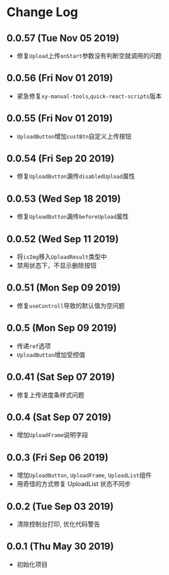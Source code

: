 # Change Log

## 0.0.57 (Tue Nov 05 2019)

-   修复`Upload`上传`onStart`参数没有判断空就调用的问题

## 0.0.56 (Fri Nov 01 2019)

-   紧急修复`xy-manual-tools`,`quick-react-scripts`版本

## 0.0.55 (Fri Nov 01 2019)

-   `UploadButton`增加`custBtn`自定义上传按钮

## 0.0.54 (Fri Sep 20 2019)

-   修复`UploadButton`漏传`disabledUpload`属性

## 0.0.53 (Wed Sep 18 2019)

-   修复`UploadButton`漏传`beforeUpload`属性

## 0.0.52 (Wed Sep 11 2019)

-   将`isImg`移入`UploadResult`类型中
-   禁用状态下，不显示删除按钮

## 0.0.51 (Mon Sep 09 2019)

-   修复`useControll`导致的默认值为空问题

## 0.0.5 (Mon Sep 09 2019)

-   传递`ref`选项
-   `UploadButton`增加受控值

## 0.0.41 (Sat Sep 07 2019)

-   修复上传进度条样式问题

## 0.0.4 (Sat Sep 07 2019)

-   增加`UploadFrame`说明字段

## 0.0.3 (Fri Sep 06 2019)

-   增加`UploadButton`, `UploadFrame`, `UploadList`组件
-   用奇怪的方式修复 UploadList 状态不同步

## 0.0.2 (Tue Sep 03 2019)

-   清除控制台打印, 优化代码警告

## 0.0.1 (Thu May 30 2019)

-   初始化项目
